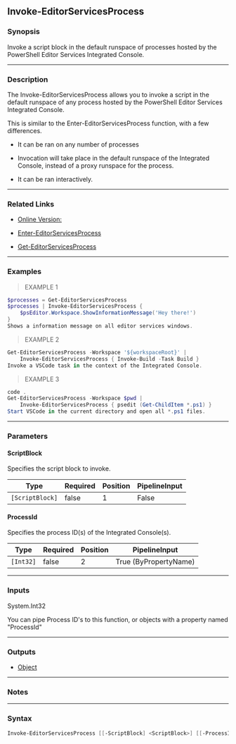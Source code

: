 Invoke-EditorServicesProcess
----------------------------

### Synopsis
Invoke a script block in the default runspace of processes hosted by the PowerShell Editor Services Integrated Console.

---

### Description

The Invoke-EditorServicesProcess allows you to invoke a script in the default runspace of any process hosted by the PowerShell Editor Services Integrated Console.

This is similar to the Enter-EditorServicesProcess function, with a few differences.

- It can be ran on any number of processes

- Invocation will take place in the default runspace of the Integrated Console, instead of a proxy runspace for the process.

- It can be ran interactively.

---

### Related Links
* [Online Version:](https://github.com/SeeminglyScience/EditorServicesProcess/docs/en-US/Invoke-EditorServicesProcess.md)

* [Enter-EditorServicesProcess](Enter-EditorServicesProcess)

* [Get-EditorServicesProcess](Get-EditorServicesProcess)

---

### Examples
> EXAMPLE 1

```PowerShell
$processes = Get-EditorServicesProcess
$processes | Invoke-EditorServicesProcess {
    $psEditor.Workspace.ShowInformationMessage('Hey there!')
}
Shows a information message on all editor services windows.
```
> EXAMPLE 2

```PowerShell
Get-EditorServicesProcess -Workspace '${workspaceRoot}' |
    Invoke-EditorServicesProcess { Invoke-Build -Task Build }
Invoke a VSCode task in the context of the Integrated Console.
```
> EXAMPLE 3

```PowerShell
code .
Get-EditorServicesProcess -Workspace $pwd |
    Invoke-EditorServicesProcess { psedit (Get-ChildItem *.ps1) }
Start VSCode in the current directory and open all *.ps1 files.
```

---

### Parameters
#### **ScriptBlock**
Specifies the script block to invoke.

|Type           |Required|Position|PipelineInput|
|---------------|--------|--------|-------------|
|`[ScriptBlock]`|false   |1       |False        |

#### **ProcessId**
Specifies the process ID(s) of the Integrated Console(s).

|Type     |Required|Position|PipelineInput        |
|---------|--------|--------|---------------------|
|`[Int32]`|false   |2       |True (ByPropertyName)|

---

### Inputs
System.Int32

You can pipe Process ID's to this function, or objects with a property named "ProcessId"

---

### Outputs
* [Object](https://learn.microsoft.com/en-us/dotnet/api/System.Object)

---

### Notes

---

### Syntax
```PowerShell
Invoke-EditorServicesProcess [[-ScriptBlock] <ScriptBlock>] [[-ProcessId] <Int32>] [<CommonParameters>]
```
